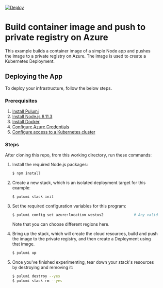 [![Deploy](https://get.pulumi.com/new/button.svg)](https://app.pulumi.com/new)

# Build container image and push to private registry on Azure

This example builds a container image of a simple Node app and pushes the image
to a private registry on Azure. The image is used to create a Kubernetes
Deployment.

## Deploying the App

To deploy your infrastructure, follow the below steps.

### Prerequisites

1. [Install Pulumi](https://www.pulumi.com/docs/get-started/install/)
1. [Install Node.js 8.11.3](https://nodejs.org/en/download/)
1. [Install Docker](https://docs.docker.com/v17.09/engine/installation/)
1. [Configure Azure Credentials](https://www.pulumi.com/docs/intro/cloud-providers/azure/setup/)
1. [Configure access to a Kubernetes cluster](https://kubernetes.io/docs/setup/)

### Steps

After cloning this repo, from this working directory, run these commands:

1. Install the required Node.js packages:

    ```bash
    $ npm install
    ```

2. Create a new stack, which is an isolated deployment target for this example:

    ```bash
    $ pulumi stack init
    ```

3. Set the required configuration variables for this program:

    ```bash
    $ pulumi config set azure:location westus2              # Any valid Azure location here.
    ```
   
   Note that you can choose different regions here.

4. Bring up the stack, which will create the cloud resources, build and push the image to the private registry,
and then create a Deployment using that image.

    ```bash
    $ pulumi up
    ```
   
5. Once you've finished experimenting, tear down your stack's resources by destroying and removing it:

    ```bash
    $ pulumi destroy --yes
    $ pulumi stack rm --yes
    ```
